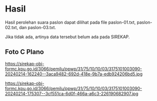 # Hasil

Hasil perolehan suara paslon dapat dilihat pada file paslon-01.txt, paslon-02.txt, dan paslon-03.txt.

Jika tidak ada, artinya data tersebut belum ada pada SIREKAP.

## Foto C Plano

https://sirekap-obj-formc.kpu.go.id/3066/pemilu/ppwp/31/75/10/10/03/3175101003090-20240214-162240--3aca9482-692d-418e-9b7a-edb924206bd5.jpg

https://sirekap-obj-formc.kpu.go.id/3066/pemilu/ppwp/31/75/10/10/03/3175101003090-20240214-175307--3cf551ca-6d0f-466a-a6c3-226190682907.jpg

